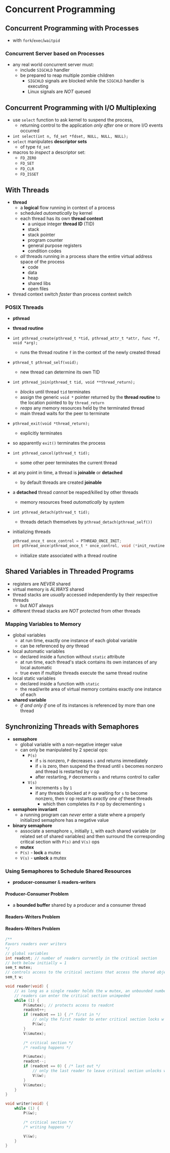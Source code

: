 # Concurrent Programming

## Concurrent Programming with Processes

- with `fork`/`exec`/`waitpid`

### Concurrent Server based on Processes

- any real world concurrent server must:
  - include `SIGCHLD` handler
  - be prepared to reap multiple zombie children
    - `SIGCHLD` signals are blocked while the `SIGCHLD` handler is executing
    - Linux signals are _NOT_ queued

## Concurrent Programming with I/O Multiplexing

- use `select` function to ask kernel to suspend the process,
  - returning control to the application _only after_ one or more I/O events occurred
- `int select(int n, fd_set *fdset, NULL, NULL, NULL);`
- `select` manipulates **descriptor sets**
  - of type `fd_set`
- macros to _inspect_ a descriptor set:
  - `FD_ZERO`
  - `FD_SET`
  - `FD_CLR`
  - `FD_ISSET`

## With Threads

- **thread**
  - a **logical** flow running in context of a process
  - scheduled _automatically_ by kernel
  - each thread has its own **thread context**
    - a unique integer **thread ID** (TID)
    - stack
    - stack pointer
    - program counter
    - general purpose registers
    - condition codes
  - _all_ threads running in a process share the entire virtual address space of the process
    - code
    - data
    - heap
    - shared libs
    - open files
- thread context switch _faster_ than process context switch

### POSIX Threads

- **pthread**
- **thread routine**
- `int pthread_create(pthread_t *tid, pthread_attr_t *attr, func *f, void *arg);`
  - runs the thread routine `f` in the context of the newly created thread
- `pthread_t pthread_self(void);`
  - new thread can determine its own TID
- `int pthread_join(pthread_t tid, void **thread_return);`
  - _blocks_ until thread `tid` terminates
  - assign the generic `void *` pointer returned by the **thread routine** to the location pointed to by `thread_return`
  - _reaps_ any memory resources held by the terminated thread
  - main thread waits for the peer to terminate
- `pthread_exit(void *thread_return);`
  - explicitly terminates
- so apparently `exit()` terminates the process
- `int pthread_cancel(pthread_t tid);`
  - some other peer terminates the current thread
- at any point in time, a thread is **joinable** or **detached**
  - by default threads are created **joinable**
- a **detached** thread _cannot_ be reaped/killed by other threads
  - memory resources freed _automatically_ by system
- `int pthread_detach(pthread_t tid);`
  - threads detach themselves by `pthread_detach(pthread_self())`
- initializing threads

  ```c
  pthread_once_t once_control = PTHREAD_ONCE_INIT;
  int pthread_once(pthread_once_t * once_control, void (*init_routine)(void));`
  ```

  - initialize state associated with a thread routine

## Shared Variables in Threaded Programs

- registers are _NEVER_ shared
- virtual memory is _ALWAYS_ shared
- thread stacks are _usually_ accessed independently by their respective threads
  - but _NOT_ always
- different thread stacks are _NOT_ protected from other threads

### Mapping Variables to Memory

- global variables
  - at run time, exactly one instance of each global variable
  - can be referenced by _any_ thread
- local automatic variables
  - declared inside a function without `static` attribute
  - at run time, each thread's stack contains its own instances of any local automatic
  - true even if multiple threads execute the same thread routine
- local static variables
  - declared inside a function with `static`
  - the read/write area of virtual memory contains exactly one instance of each
- **shared variable**
  - _if and only if_ one of its instances is referenced by more than one thread

## Synchronizing Threads with Semaphores

- **semaphore**
  - global variable with a non-negative integer value
  - can only be manipulated by 2 special ops:
    - `P(s)`
      - if `s` is nonzero, `P` decreases `s` and returns immediately
      - if `s` is zero, then suspend the thread until `s` becomes nonzero and thread is restarted by `V` op
      - after restarting, `P` decrements `s` and returns control to caller
    - `V(s)`
      - increments `s` by `1`
      - if any threads blocked at `P` op waiting for `s` to become nonzero, then `V` op restarts _exactly one of_ these threads
        - which then completes its `P` op by decrementing `s`
- **semaphore invariant**
  - a running program can _never_ enter a state where a properly initialized semaphore has a negative value
- **binary semaphore**
  - associate a semaphore `s`, initially `1`, with each shared variable (or related set of shared variables) and then surround the corresponding critical section with `P(s)` and `V(s)` ops
  - **mutex**
  - `P(s)` - **lock** a mutex
  - `V(s)` - **unlock** a mutex

### Using Semaphores to Schedule Shared Resources

- **producer-consumer** & **readers-writers**

#### Producer-Consumer Problem

- a **bounded buffer** shared by a producer and a consumer thread

#### Readers-Writers Problem

#### Readers-Writers Problem

```c
/**
Favors readers over writers
*/
// global variables
int readcnt; // number of readers currently in the critical section
// both below initially = 1
sem_t mutex;
// controls access to the critical sections that access the shared object
sem_t w;

void reader(void) {
    // as long as a single reader holds the w mutex, an unbounded number of
    // readers can enter the critical section unimpeded
    while (1) {
        P(&mutex); // protects access to readcnt
        readcnt++;
        if (readcnt == 1) { /* first in */
            // only the first reader to enter critical section locks w
            P(&w);
        }
        V(&mutex);

        /* critical section */
        /* reading happens */

        P(&mutex);
        readcnt--;
        if (readcnt == 0) { /* last out */
            // only the last reader to leave critical section unlocks w
            V(&w);
        }
        V(&mutex);
    }
}

void writer(void) {
    while (1) {
        P(&w);

        /* critical section */
        /* writing happens */

        V(&w);
    }
}
```
